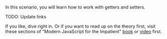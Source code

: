 In this scenario, you will learn how to work with getters and setters.

TODO: Update links

If you like, dive right in. Or if you want to read up on the theory first, visit these sections of "Modern JavaScript for the Impatient" [book](https://learning.oreilly.com/library/view/Modern+JavaScript+for+the+Impatient/9780136502166/ch01.xhtml#ch01lev1sec4) or [video](https://learning.oreilly.com/videos/modern-javascript-for/9780135812778/9780135812778-MJSI_01_01_02) first.


